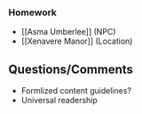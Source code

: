 ### Homework
- [[Asma Umberlee]] (NPC)
- [[Xenavere Manor]] (Location)

## Questions/Comments
- Formlized content guidelines?
- Universal readership